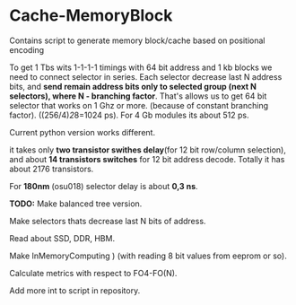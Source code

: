 # Cache-MemoryBlock
Contains script to generate memory block/cache based on positional encoding

To get 1 Tbs wits 1-1-1-1 timings with 64 bit address and 1 kb blocks we need to connect selector in series.
Each selector decrease last N address bits, and **send remain address bits only to selected group (next N selectors), where N - branching factor**.
That's allows us to get 64 bit selector that works on 1 Ghz or more. (because of constant branching factor).
((256/4)*2*8=1024 ps).
For 4 Gb modules its about 512 ps.


Current python version works different.

it takes only **two transistor swithes delay**(for 12 bit row/column selection), and about **14 transistors switches** for 12 bit address decode.
Totally it has about 2176 transistors.

For **180nm** (osu018) selector delay is about **0,3 ns**. 

**TODO:** Make balanced tree version.

Make selectors thats decrease last N bits of address.

Read about SSD, DDR, HBM.

Make InMemoryComputing ) (with reading 8 bit values from eeprom or so).

Calculate metrics with respect to FO4-FO(N).

Add more int to script in repository.
